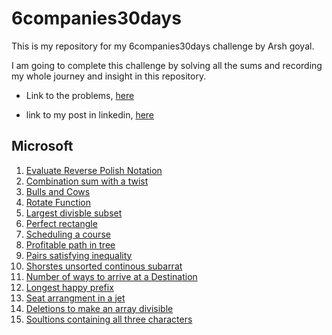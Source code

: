 # 6companies30days
This is my repository for my 6companies30days challenge by Arsh goyal.

I am going to complete this challenge by solving all the sums and recording my whole journey and insight in this repository.

- Link to the problems, [here](https://docs.google.com/document/d/1jkVKWPcOAE2Xjt7GFLV-M8N50HygZpWcO26REFa7dZM/preview?pru=AAABhZJqcbk*pFhUcwbvSSEE1kLNBzMcMw)

- link to my post in linkedin, [here](https://www.linkedin.com/posts/bibek-jha-aa288a202_github-exoutia6companies30days-this-is-activity-7015370669924184064-MM0e?utm_source=share&utm_medium=member_desktop)

## Microsoft
1. [Evaluate Reverse Polish Notation](microsoft/evaluate-reverse-polish-notation.md)
2. [Combination sum with a twist](microsoft/combination-sum-with-a-twist.md)
3. [Bulls and Cows](microsoft/bulls-and-cows.md)
4. [Rotate Function](microsoft/rotate-function.md)
5. [Largest divisble subset](microsoft/largest-divisble-subset.md)
6. [Perfect rectangle](microsoft/perfect-rectangle.md)
7. [Scheduling a course](microsoft/scheduling-course.md)
8. [Profitable path in tree](microsoft/profitable-path-in-tree.md)
9. [Pairs satisfying inequality](microsoft/pairs-statisfying-inequality.md)
10. [Shorstes unsorted continous subarrat](microsoft/shortest-unsorted-continous-subarray.md)
11. [Number of ways to arrive at a Destination](microsoft/number-of-ways-to-arrive.md)
12. [Longest happy prefix](microsoft/longest-happy-prefix.md)
13. [Seat arrangment in a jet](microsoft/sear-arrangement-in-spice-jet.md)
14. [Deletions to make an array divisible](microsoft/deletions-to-make-arr-div.md)
15. [Soultions containing all three characters](microsoft/solution-containing-all-three-char.md)
